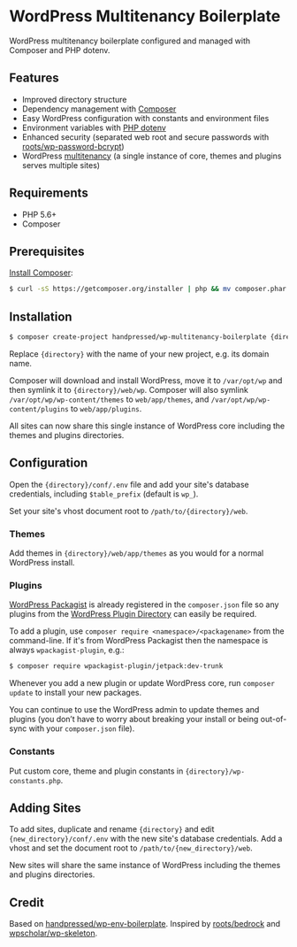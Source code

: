 # WordPress Multitenancy Boilerplate

WordPress multitenancy boilerplate configured and managed with Composer and PHP dotenv.

## Features

- Improved directory structure
- Dependency management with [Composer](https://getcomposer.org)
- Easy WordPress configuration with constants and environment files
- Environment variables with [PHP dotenv](https://github.com/vlucas/phpdotenv)
- Enhanced security (separated web root and secure passwords with [roots/wp-password-bcrypt](https://github.com/roots/wp-password-bcrypt))
- WordPress [multitenancy](https://en.wikipedia.org/wiki/Multitenancy) (a single instance of core, themes and plugins serves multiple sites)

## Requirements

- PHP 5.6+
- Composer

## Prerequisites

[Install Composer](https://getcomposer.org/doc/00-intro.md):

```bash
$ curl -sS https://getcomposer.org/installer | php && mv composer.phar /usr/local/bin/composer
```

## Installation

```bash
$ composer create-project handpressed/wp-multitenancy-boilerplate {directory}
```

Replace `{directory}` with the name of your new project, e.g. its domain name.

Composer will download and install WordPress, move it to `/var/opt/wp` and then symlink it to `{directory}/web/wp`. Composer will also symlink `/var/opt/wp/wp-content/themes` to `web/app/themes`, and `/var/opt/wp/wp-content/plugins` to `web/app/plugins`.

All sites can now share this single instance of WordPress core including the themes and plugins directories.

## Configuration

Open the `{directory}/conf/.env` file and add your site's database credentials, including `$table_prefix` (default is `wp_`).

Set your site's vhost document root to `/path/to/{directory}/web`.

### Themes

Add themes in `{directory}/web/app/themes` as you would for a normal WordPress install.

### Plugins

[WordPress Packagist](https://wpackagist.org) is already registered in the `composer.json` file so any plugins from the [WordPress Plugin Directory](https://wordpress.org/plugins/) can easily be required.

To add a plugin, use `composer require <namespace>/<packagename>` from the command-line. If it's from WordPress Packagist then the namespace is always `wpackagist-plugin`, e.g.:

```bash
$ composer require wpackagist-plugin/jetpack:dev-trunk
```

Whenever you add a new plugin or update WordPress core, run `composer update` to install your new packages.

You can continue to use the WordPress admin to update themes and plugins (you don’t have to worry about breaking your install or being out-of-sync with your `composer.json` file).

### Constants

Put custom core, theme and plugin constants in `{directory}/wp-constants.php`.

## Adding Sites

To add sites, duplicate and rename `{directory}` and edit `{new_directory}/conf/.env` with the new site's database credentials. Add a vhost and set the document root to `/path/to/{new_directory}/web`.

New sites will share the same instance of WordPress including the themes and plugins directories.

## Credit

Based on [handpressed/wp-env-boilerplate](https://github.com/handpressed/wp-env-boilerplate). Inspired by [roots/bedrock](https://github.com/roots/bedrock) and [wpscholar/wp-skeleton](https://github.com/wpscholar/wp-skeleton).